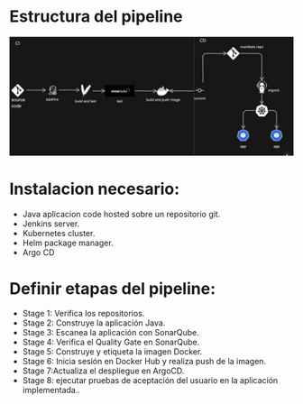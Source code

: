 # Estructura del pipeline 
![Diagrama](https://github.com/Andherson333333/CI-CD/blob/main/Jenkins/java%2Bmaven%2Bsonarqube%2Bdocker%2Bhelm%2Bargocd/imagenes/jenkins-maven.JPG)

#  **Instalacion necesario:**
   -  Java aplicacion code hosted sobre un repositorio git.
   -  Jenkins server.
   -  Kubernetes cluster.
   -  Helm package manager.
   -  Argo CD


# **Definir etapas del pipeline:**
   - Stage 1: Verifica los repositorios.
   - Stage 2: Construye la aplicación Java.
   - Stage 3: Escanea la aplicación con SonarQube.
   - Stage 4: Verifica el Quality Gate en SonarQube.
   - Stage 5: Construye y etiqueta la imagen Docker.
   - Stage 6: Inicia sesión en Docker Hub y realiza push de la imagen.
   - Stage 7:Actualiza el despliegue en ArgoCD.
   - Stage 8: ejecutar pruebas de aceptación del usuario en la aplicación implementada..





